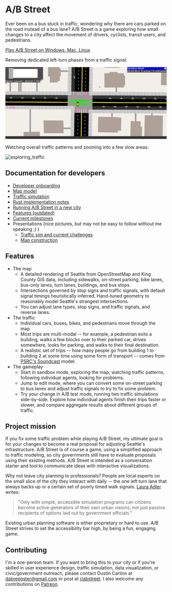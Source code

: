# A/B Street

Ever been on a bus stuck in traffic, wondering why there are cars parked on the
road instead of a bus lane? A/B Street is a game exploring how small changes to
a city affect the movement of drivers, cyclists, transit users, and pedestrians.

[Play A/B Street on Windows, Mac, Linux](docs/INSTRUCTIONS.md)

Removing dedicated left-turn phases from a traffic signal:

![fix_traffic_signal](docs/videos/fix_traffic_signal.gif)

Watching overall traffic patterns and zooming into a few slow areas:

![exploring_traffic](docs/videos/exploring_traffic.gif)

## Documentation for developers

- [Developer onboarding](docs/onboarding.md)
- [Map model](docs/articles/map/article.md)
- [Traffic simulation](docs/articles/trafficsim/article.md)
- [Rust implementation notes](docs/articles/rust/article.md)
- [Running A/B Street in a new city](docs/new_city.md)
- [Features (outdated)](docs/articles/features/article.md)
- [Current milestones](docs/project/milestones.md)
- Presentations (nice pictures, but may not be easy to follow without me
  speaking ;) )
  - [Traffic sim and current challenges](https://docs.google.com/presentation/d/1PJRFoXmJAyenkqHIwo48zxqu1LSH6pc7XKSzhyC1raw/edit?usp=sharing)
  - [Map construction](https://docs.google.com/presentation/d/1cF7qFtjAzkXL_r62CjxBvgQnLvuQ9I2WTE2iX_5tMCY/edit?usp=sharing)

## Features

- The map
  - A detailed rendering of Seattle from OpenStreetMap and King County GIS data,
    including sidewalks, on-street parking, bike lanes, bus-only lanes, turn
    lanes, buildings, and bus stops.
  - Intersections governed by stop signs and traffic signals, with default
    signal timings heuristically inferred. Hand-tuned geometry to reasonably
    model Seattle's strangest intersections.
  - You can adjust lane types, stop signs, and traffic signals, and reverse
    lanes.
- The traffic
  - Individual cars, buses, bikes, and pedestrians move through the map.
  - Most trips are multi-modal -- for example, a pedestrian exits a building,
    walks a few blocks over to their parked car, drives somewhere, looks for
    parking, and walks to their final destination.
  - A realistic set of trips -- how many people go from building 1 to building 2
    at some time using some form of transport -- comes from
    [PSRC's Soundcast](https://www.psrc.org/activity-based-travel-model-soundcast)
    model.
- The gameplay
  - Start in sandbox mode, exploring the map, watching traffic patterns,
    following individual agents, looking for problems.
  - Jump to edit mode, where you can convert some on-street parking to bus lanes
    and adjust traffic signals to try to fix some problem.
  - Try your change in A/B test mode, running two traffic simulations
    side-by-side. Explore how individual agents finish their trips faster or
    slower, and compare aggregate results about different groups of traffic.

## Project mission

If you fix some traffic problem while playing A/B Street, my ultimate goal is
for your changes to become a real proposal for adjusting Seattle's
infrastructure. A/B Street is of course a game, using a simplified approach to
traffic modeling, so city governments still have to evaluate proposals using
their existing methods. A/B Street is intended as a conversation starter and
tool to communicate ideas with interactive visualizations.

Why not leave city planning to professionals? People are local experts on the
small slice of the city they interact with daily -- the one left turn lane that
always backs up or a certain set of poorly timed walk signals.
[Laura Adler](http://www.govtech.com/data/SimCities-Can-City-Planning-Mistakes-Be-Avoided-Through-Data-Driven-Simulations.html)
writes:

> "Only with simple, accessible simulation programs can citizens become active
> generators of their own urban visions, not just passive recipients of options
> laid out by government officials."

Existing urban planning software is either proprietary or hard to use. A/B
Street strives to set the accessibility bar high, by being a fun, engaging game.

## Contributing

I'm a one-person team. If you want to bring this to your city or if you're
skilled in user experience design, traffic simulation, data visualization, or
civic/government outreach, please contact Dustin Carlino at
<dabreegster@gmail.com> or post at
[r/abstreet](https://www.reddit.com/r/abstreet/). I also welcome any
contributions on [Patreon](https://www.patreon.com/abstreet).
